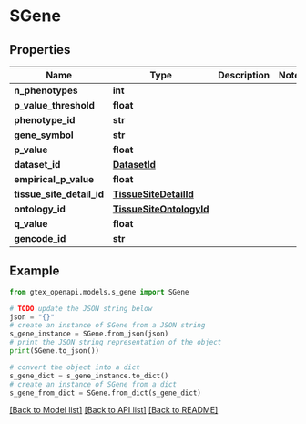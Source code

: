 # SGene


## Properties

Name | Type | Description | Notes
------------ | ------------- | ------------- | -------------
**n_phenotypes** | **int** |  | 
**p_value_threshold** | **float** |  | 
**phenotype_id** | **str** |  | 
**gene_symbol** | **str** |  | 
**p_value** | **float** |  | 
**dataset_id** | [**DatasetId**](DatasetId.md) |  | 
**empirical_p_value** | **float** |  | 
**tissue_site_detail_id** | [**TissueSiteDetailId**](TissueSiteDetailId.md) |  | 
**ontology_id** | [**TissueSiteOntologyId**](TissueSiteOntologyId.md) |  | 
**q_value** | **float** |  | 
**gencode_id** | **str** |  | 

## Example

```python
from gtex_openapi.models.s_gene import SGene

# TODO update the JSON string below
json = "{}"
# create an instance of SGene from a JSON string
s_gene_instance = SGene.from_json(json)
# print the JSON string representation of the object
print(SGene.to_json())

# convert the object into a dict
s_gene_dict = s_gene_instance.to_dict()
# create an instance of SGene from a dict
s_gene_from_dict = SGene.from_dict(s_gene_dict)
```
[[Back to Model list]](../README.md#documentation-for-models) [[Back to API list]](../README.md#documentation-for-api-endpoints) [[Back to README]](../README.md)


